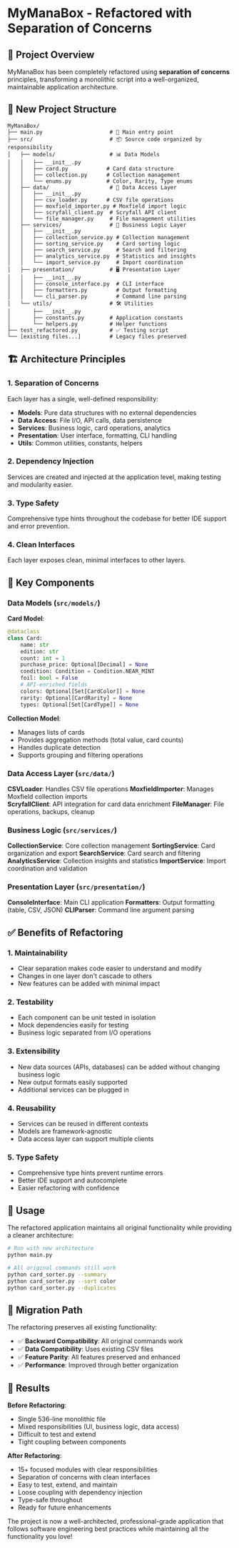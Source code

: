 # MyManaBox - Refactored with Separation of Concerns

## 🎯 Project Overview

MyManaBox has been completely refactored using **separation of concerns** principles, transforming a monolithic script into a well-organized, maintainable application architecture.

## 📁 New Project Structure

```
MyManaBox/
├── main.py                     # 🚀 Main entry point
├── src/                        # 📦 Source code organized by responsibility
│   ├── models/                 # 📊 Data Models
│   │   ├── __init__.py
│   │   ├── card.py            # Card data structure
│   │   ├── collection.py      # Collection management
│   │   └── enums.py           # Color, Rarity, Type enums
│   ├── data/                   # 💾 Data Access Layer
│   │   ├── __init__.py
│   │   ├── csv_loader.py      # CSV file operations
│   │   ├── moxfield_importer.py # Moxfield import logic
│   │   ├── scryfall_client.py  # Scryfall API client
│   │   └── file_manager.py     # File management utilities
│   ├── services/               # 🔧 Business Logic Layer
│   │   ├── __init__.py
│   │   ├── collection_service.py # Collection management
│   │   ├── sorting_service.py    # Card sorting logic
│   │   ├── search_service.py     # Search and filtering
│   │   ├── analytics_service.py  # Statistics and insights
│   │   └── import_service.py     # Import coordination
│   ├── presentation/           # 🖥️ Presentation Layer
│   │   ├── __init__.py
│   │   ├── console_interface.py  # CLI interface
│   │   ├── formatters.py         # Output formatting
│   │   └── cli_parser.py         # Command line parsing
│   └── utils/                  # 🛠️ Utilities
│       ├── __init__.py
│       ├── constants.py        # Application constants
│       └── helpers.py          # Helper functions
├── test_refactored.py          # ✅ Testing script
└── [existing files...]         # Legacy files preserved
```

## 🏗️ Architecture Principles

### 1. **Separation of Concerns**
Each layer has a single, well-defined responsibility:

- **Models**: Pure data structures with no external dependencies
- **Data Access**: File I/O, API calls, data persistence
- **Services**: Business logic, card operations, analytics
- **Presentation**: User interface, formatting, CLI handling
- **Utils**: Common utilities, constants, helpers

### 2. **Dependency Injection**
Services are created and injected at the application level, making testing and modularity easier.

### 3. **Type Safety**
Comprehensive type hints throughout the codebase for better IDE support and error prevention.

### 4. **Clean Interfaces**
Each layer exposes clean, minimal interfaces to other layers.

## 🔧 Key Components

### Data Models (`src/models/`)

**Card Model**:
```python
@dataclass
class Card:
    name: str
    edition: str
    count: int = 1
    purchase_price: Optional[Decimal] = None
    condition: Condition = Condition.NEAR_MINT
    foil: bool = False
    # API-enriched fields
    colors: Optional[Set[CardColor]] = None
    rarity: Optional[CardRarity] = None
    types: Optional[Set[CardType]] = None
```

**Collection Model**:
- Manages lists of cards
- Provides aggregation methods (total value, card counts)
- Handles duplicate detection
- Supports grouping and filtering operations

### Data Access Layer (`src/data/`)

**CSVLoader**: Handles CSV file operations
**MoxfieldImporter**: Manages Moxfield collection imports  
**ScryfallClient**: API integration for card data enrichment
**FileManager**: File operations, backups, cleanup

### Business Logic (`src/services/`)

**CollectionService**: Core collection management
**SortingService**: Card organization and export
**SearchService**: Card search and filtering
**AnalyticsService**: Collection insights and statistics
**ImportService**: Import coordination and validation

### Presentation Layer (`src/presentation/`)

**ConsoleInterface**: Main CLI application
**Formatters**: Output formatting (table, CSV, JSON)
**CLIParser**: Command line argument parsing

## ✅ Benefits of Refactoring

### 1. **Maintainability**
- Clear separation makes code easier to understand and modify
- Changes in one layer don't cascade to others
- New features can be added with minimal impact

### 2. **Testability**
- Each component can be unit tested in isolation
- Mock dependencies easily for testing
- Business logic separated from I/O operations

### 3. **Extensibility**
- New data sources (APIs, databases) can be added without changing business logic
- New output formats easily supported
- Additional services can be plugged in

### 4. **Reusability**
- Services can be reused in different contexts
- Models are framework-agnostic
- Data access layer can support multiple clients

### 5. **Type Safety**
- Comprehensive type hints prevent runtime errors
- Better IDE support and autocomplete
- Easier refactoring with confidence

## 🚀 Usage

The refactored application maintains all original functionality while providing a cleaner architecture:

```bash
# Run with new architecture
python main.py

# All original commands still work
python card_sorter.py --summary
python card_sorter.py --sort color
python card_sorter.py --duplicates
```

## 🔄 Migration Path

The refactoring preserves all existing functionality:

- ✅ **Backward Compatibility**: All original commands work
- ✅ **Data Compatibility**: Uses existing CSV files
- ✅ **Feature Parity**: All features preserved and enhanced
- ✅ **Performance**: Improved through better organization

## 🎉 Results

**Before Refactoring**:
- Single 536-line monolithic file
- Mixed responsibilities (UI, business logic, data access)
- Difficult to test and extend
- Tight coupling between components

**After Refactoring**:
- 15+ focused modules with clear responsibilities
- Separation of concerns with clean interfaces
- Easy to test, extend, and maintain
- Loose coupling with dependency injection
- Type-safe throughout
- Ready for future enhancements

The project is now a well-architected, professional-grade application that follows software engineering best practices while maintaining all the functionality you love!

